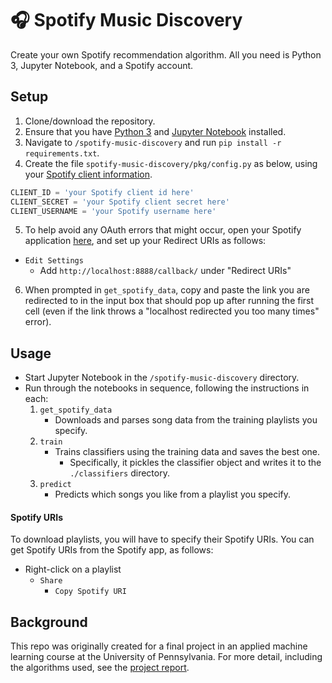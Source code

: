 # 🎧 Spotify Music Discovery

Create your own Spotify recommendation algorithm. All you need is Python 3, 
Jupyter Notebook, and a Spotify account. 

## Setup

1. Clone/download the repository.
2. Ensure that you have [Python 3](https://www.python.org/downloads/) and 
[Jupyter Notebook](https://jupyter.org/install) installed.
3. Navigate to `/spotify-music-discovery` and run `pip install -r requirements.txt`.
4. Create the file `spotify-music-discovery/pkg/config.py` as below, using 
your [Spotify client information](https://developer.spotify.com/documentation/general/guides/app-settings/#register-your-app).
  ```python
  CLIENT_ID = 'your Spotify client id here'
  CLIENT_SECRET = 'your Spotify client secret here'
  CLIENT_USERNAME = 'your Spotify username here'
  ```
5. To help avoid any OAuth errors that might occur, open your Spotify 
application [here](https://developer.spotify.com/dashboard/applications), and 
set up your Redirect URIs as follows:
  - `Edit Settings`
    - Add `http://localhost:8888/callback/` under "Redirect URIs"

6. When prompted in `get_spotify_data`, copy and paste the link you are 
redirected to in the input box that should pop up after running the first 
cell (even if the link throws a "localhost redirected you too many times" 
error).

## Usage

- Start Jupyter Notebook in the `/spotify-music-discovery` directory.
- Run through the notebooks in sequence, following the instructions in each:
  1. `get_spotify_data`
      - Downloads and parses song data from the training playlists you specify.
  2. `train`
      - Trains classifiers using the training data and saves the best one.
        - Specifically, it pickles the classifier object and writes it to the `./classifiers` directory.
  3. `predict`
      - Predicts which songs you like from a playlist you specify.

#### Spotify URIs

To download playlists, you will have to specify their Spotify URIs. You can get 
Spotify URIs from the Spotify app, as follows:
- Right-click on a playlist
  - `Share`
    - `Copy Spotify URI`

## Background

This repo was originally created for a final project in an applied machine
learning course at the University of Pennsylvania. For more detail, including 
the algorithms used, see the
[project report](music_discovery_using_active_learning.pdf).

